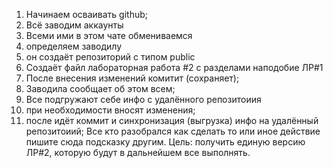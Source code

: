 1. Начинаем осваивать github;
2. Всё заводим аккаунты
3. Всеми ими в этом чате обмениваемся
4. определяем заводилу
5. он создаёт репозиторий с типом public
5. Создаёт файл лабораторная работа #2 с разделами наподобие ЛР#1
6. После внесения изменений комитит (сохраняет);
7. Заводила сообщает об этом всем;
8. Все подгружают себе инфо с удалённого репозитоиия
9. при необходимости вносят изменения;
10. после идёт коммит и синхронизация (выгрузка) инфо на удалённый репозитоиий;
Все кто разобрался как сделать то или иное действие пишите сюда подсказку другим.
Цель: получить единую версию ЛР#2, которую будут в дальнейшем все выполнять.
